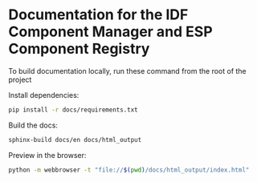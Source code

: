 # Documentation for the IDF Component Manager and ESP Component Registry

To build documentation locally, run these command from the root of the project

Install dependencies:

```sh
pip install -r docs/requirements.txt
```

Build the docs:

```sh
sphinx-build docs/en docs/html_output
```

Preview in the browser:

```sh
python -m webbrowser -t "file://$(pwd)/docs/html_output/index.html"
```

